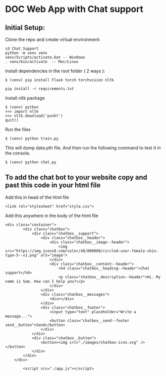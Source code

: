 # DOC Web App with Chat support

## Initial Setup:
Clone the repo and create virtual environment:

```mkdir Chat_Support
cd Chat_Support
python -m venv venv
venv/Scripts/activate.bat -- Windows
. venv/bin/activate  -- Mac/Linux
```
Install dependencies in the root folder ( 2 ways ):
```
$ (venv) pip install Flask torch torchvision nltk
```
```
pip install -r requirements.txt
```
Install nltk package
```
$ (venv) python
>>> import nltk
>>> nltk.download('punkt')
quit()
```

Run the files
```
$ (venv) python train.py
```
This will dump data.pth file. And then run
the following command to test it in the console.
```
$ (venv) python chat.py
```

## To add the chat bot to your website copy and past this code in your html file
Add this in head of the html file
```
<link rel="stylesheet" href="style.css">
```
Add this anywhere in the body of the html file
```
<div class="container">
        <div class="chatbox">
            <div class="chatbox__support">
                <div class="chatbox__header">
                    <div class="chatbox__image--header">
                        <img src="https://img.icons8.com/color/48/000000/circled-user-female-skin-type-5--v1.png" alt="image">
                    </div>
                    <div class="chatbox__content--header">
                        <h4 class="chatbox__heading--header">Chat support</h4>
                        <p class="chatbox__description--header">Hi. My name is Sam. How can I help you?</p>
                    </div>
                </div>
                <div class="chatbox__messages">
                    <div></div>
                </div>
                <div class="chatbox__footer">
                    <input type="text" placeholder="Write a message...">
                    <button class="chatbox__send--footer send__button">Send</button>
                </div>
            </div>
            <div class="chatbox__button">
                <button><img src="./images/chatbox-icon.svg" /></button>
            </div>
        </div>
    </div>
    
        <script src="./app.js"></script>
```
